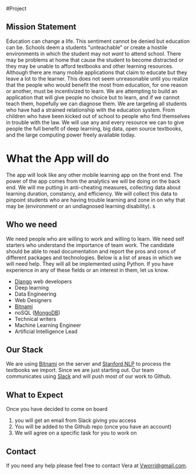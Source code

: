 #Project
## Mission Statement
Education can change a life. This sentiment cannot be denied but education can be. Schools deem a students "unteachable" or create a hostile environments in which the student may not *want* to attend school. There may be problems at home that cause the student to become distracted or they may be unable to afford textbooks and other learning resources.
		Although there are many mobile applications that claim to educate but they leave a lot to the learner. This does not seem unreasonable until you realize that the people who would benefit the most from education, for one reason or another, must be incentivized to learn.
		We are attempting to build an application that will give people no choice but to learn, and if we cannot teach them, hopefully we can diagnose them.
		We are targeting all students who have had a strained relationship with the education system. From children who have been kicked out of school to people who find themselves in trouble with the law. 
		We will use any and every resource we can to give people the full benefit of deep learning, big data, open source textbooks, and the large computing power freely available today. 
# What the App will do
The app will look like any other mobile learning app on the front end. The power of the app comes from the analytics we will be doing on the back end. We will me putting in anti-cheating measures, collecting data about learning duration, constancy, and efficiency. We will collect this data to pinpoint students who are having trouble learning and zone in on why that may be (environment or an undiagnosed learning disability). s
## Who we need
We need people who are willing to work and willing to learn. We need self starters who understand the importance of team work. The candidate should be able to read documentation and report the pros and cons of different packages and technologies.
Below is a list of areas in which we will need help. They will all be implemented using Python. If you have experience in any of these fields or an interest in them, let us know.	

- [Django](https://www.djangoproject.com/) web developers
- Deep learning 
- Data Engineering
- Web Designers
- [Bitnami](https://bitnami.com/) 
- noSQL ([MongoDB](https://www.mongodb.com/))
- Technical writers
- Machine Learning Engineer
- Artificial Intelligence Lead

## Our Stack
We are using [Bitnami](https://bitnami.com/) on the server and [Stanford NLP](http://nlp.stanford.edu:8080/corenlp/process) to process the textbooks we import. Since we are just starting out. Our team communicates using [Slack](https://slack.com/) and will push most of our work to Github. 
## What to Expect
Once you have decided to come on board 

1. you will get an email from Slack giving you access
2. You will be added to the Github repo (once you have 	an account)
3. We will agree on a specific task for you to work on


## Contact
If you need any help please feel free to contact Vera  at Vworri@gmail.com.
